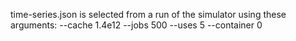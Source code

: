 
time-series.json is selected from a run of the simulator using these arguments:
--cache 1.4e12
--jobs 500
--uses 5
--container 0

